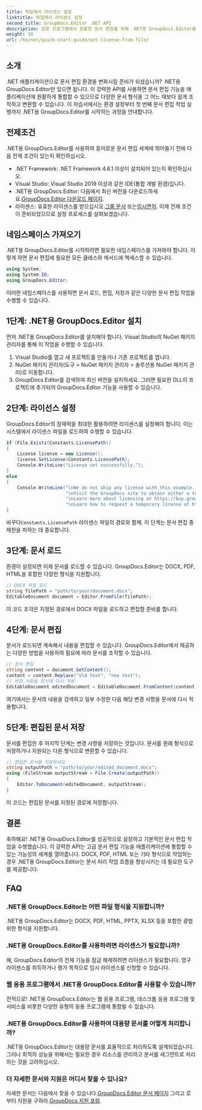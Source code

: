 ```yaml
---
title: 파일에서 라이센스 설정
linktitle: 파일에서 라이센스 설정
second_title: GroupDocs.Editor .NET API
description: 응용 프로그램에서 원활한 문서 편집을 위해 .NET용 GroupDocs.Editor를 사용하는 방법을 알아보세요. 단계별 가이드, 팁, FAQ가 포함되어 있습니다.
weight: 10
url: /ko/net/quick-start-guide/set-license-from-file/
---
```

## 소개
.NET 애플리케이션으로 문서 편집 환경을 변화시킬 준비가 되셨습니까? .NET용 GroupDocs.Editor만 있으면 됩니다. 이 강력한 API를 사용하면 문서 편집 기능을 애플리케이션에 원활하게 통합할 수 있으므로 다양한 문서 형식을 그 어느 때보다 쉽게 조작하고 변환할 수 있습니다. 이 자습서에서는 환경 설정부터 첫 번째 문서 편집 작업 실행까지 .NET용 GroupDocs.Editor를 시작하는 과정을 안내합니다.
## 전제조건
.NET용 GroupDocs.Editor를 사용하여 흥미로운 문서 편집 세계에 뛰어들기 전에 다음 전제 조건이 있는지 확인하십시오.
- .NET Framework: .NET Framework 4.6.1 이상이 설치되어 있는지 확인하십시오.
- Visual Studio: Visual Studio 2019 이상과 같은 IDE(통합 개발 환경)입니다.
-  .NET용 GroupDocs.Editor: 다음에서 최신 버전을 다운로드하세요.[GroupDocs.Editor 다운로드 페이지](https://releases.groupdocs.com/editor/net/).
-  라이센스: 유효한 라이센스를 받으십시오.[그룹 문서](https://purchase.groupdocs.com/buy) 또는[임시면허](https://purchase.groupdocs.com/temporary-license/).
이제 전제 조건이 준비되었으므로 설정 프로세스를 살펴보겠습니다.
## 네임스페이스 가져오기
.NET용 GroupDocs.Editor를 시작하려면 필요한 네임스페이스를 가져와야 합니다. 이렇게 하면 문서 편집에 필요한 모든 클래스와 메서드에 액세스할 수 있습니다.
```csharp
using System;
using System.IO;
using GroupDocs.Editor;
```
이러한 네임스페이스를 사용하면 문서 로드, 편집, 저장과 같은 다양한 문서 편집 작업을 수행할 수 있습니다.
## 1단계: .NET용 GroupDocs.Editor 설치
먼저 .NET용 GroupDocs.Editor를 설치해야 합니다. Visual Studio의 NuGet 패키지 관리자를 통해 이 작업을 수행할 수 있습니다.
1. Visual Studio를 열고 새 프로젝트를 만들거나 기존 프로젝트를 엽니다.
2. NuGet 패키지 관리자(도구 > NuGet 패키지 관리자 > 솔루션용 NuGet 패키지 관리)로 이동합니다.
3. GroupDocs.Editor를 검색하여 최신 버전을 설치하세요.
그러면 필요한 DLL이 프로젝트에 추가되어 GroupDocs.Editor 기능을 사용할 수 있습니다.
## 2단계: 라이선스 설정
GroupDocs.Editor의 잠재력을 최대한 활용하려면 라이센스를 설정해야 합니다. 이는 시스템에서 라이센스 파일을 로드하여 수행할 수 있습니다.
```csharp
if (File.Exists(Constants.LicensePath))
{
    License license = new License();
    license.SetLicense(Constants.LicensePath);
    Console.WriteLine("License set successfully.");
}
else
{
    Console.WriteLine("\nWe do not ship any license with this example. " +
                      "\nVisit the GroupDocs site to obtain either a temporary or permanent license. " +
                      "\nLearn more about licensing at https://buy.groupdocs.com/faqs/licensing. " +
                      "\nLearn how to request a temporary license at https://buy.groupdocs.com/temporary-license.");
}
```
 바꾸다`Constants.LicensePath` 라이센스 파일의 경로와 함께. 이 단계는 문서 편집 중 제한을 피하는 데 중요합니다. 
## 3단계: 문서 로드
환경이 설정되면 이제 문서를 로드할 수 있습니다. GroupDocs.Editor는 DOCX, PDF, HTML을 포함한 다양한 형식을 지원합니다.
```csharp
// DOCX 파일 로드
string filePath = "path/to/your/document.docx";
EditableDocument document = Editor.FromFile(filePath);
```
이 코드 조각은 지정된 경로에서 DOCX 파일을 로드하고 편집할 준비를 합니다.
## 4단계: 문서 편집
문서가 로드되면 계속해서 내용을 편집할 수 있습니다. GroupDocs.Editor에서 제공하는 다양한 방법을 사용하여 필요에 따라 문서를 조작할 수 있습니다.
```csharp
// 문서 편집
string content = document.GetContent();
content = content.Replace("old text", "new text");
// 변경 사항을 문서에 다시 적용
EditableDocument editedDocument = EditableDocument.FromContent(content);
```
여기에서는 문서의 내용을 검색하고 일부 수정한 다음 해당 변경 사항을 문서에 다시 적용합니다.
## 5단계: 편집된 문서 저장
문서를 편집한 후 마지막 단계는 변경 사항을 저장하는 것입니다. 문서를 원래 형식으로 저장하거나 지원되는 다른 형식으로 변환할 수 있습니다.
```csharp
// 편집한 문서를 저장하세요
string outputPath = "path/to/your/edited_document.docx";
using (FileStream outputStream = File.Create(outputPath))
{
    Editor.ToDocument(editedDocument, outputStream);
}
```
이 코드는 편집된 문서를 지정된 경로에 저장합니다.
## 결론
축하해요! .NET용 GroupDocs.Editor를 성공적으로 설정하고 기본적인 문서 편집 작업을 수행했습니다. 이 강력한 API는 고급 문서 편집 기능을 애플리케이션에 통합할 수 있는 가능성의 세계를 열어줍니다. DOCX, PDF, HTML 또는 기타 형식으로 작업하는 경우 .NET용 GroupDocs.Editor는 문서 처리 작업 흐름을 향상시키는 데 필요한 도구를 제공합니다.
## FAQ
### .NET용 GroupDocs.Editor는 어떤 파일 형식을 지원합니까?
.NET용 GroupDocs.Editor는 DOCX, PDF, HTML, PPTX, XLSX 등을 포함한 광범위한 형식을 지원합니다.
### .NET용 GroupDocs.Editor를 사용하려면 라이센스가 필요합니까?
예, GroupDocs.Editor의 전체 기능을 잠금 해제하려면 라이센스가 필요합니다. 영구 라이센스를 취득하거나 평가 목적으로 임시 라이센스를 신청할 수 있습니다.
### 웹 응용 프로그램에서 .NET용 GroupDocs.Editor를 사용할 수 있습니까?
전적으로! .NET용 GroupDocs.Editor는 웹 응용 프로그램, 데스크톱 응용 프로그램 및 서비스를 비롯한 다양한 유형의 응용 프로그램에 통합될 수 있습니다.
### .NET용 GroupDocs.Editor를 사용하여 대용량 문서를 어떻게 처리합니까?
.NET용 GroupDocs.Editor는 대용량 문서를 효율적으로 처리하도록 설계되었습니다. 그러나 최적의 성능을 위해서는 필요한 경우 리소스를 관리하고 문서를 세그먼트로 처리하는 것을 고려하십시오.
### 더 자세한 문서와 지원은 어디서 찾을 수 있나요?
 자세한 문서는 다음에서 찾을 수 있습니다.[GroupDocs.Editor 문서 페이지](https://tutorials.groupdocs.com/editor/net/) 그리고 로부터 지원을 구하라.[GroupDocs 지원 포럼](https://forum.groupdocs.com/c/editor/20).